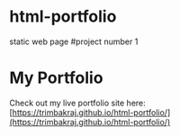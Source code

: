 # html-portfolio
static web page 
#project number 1  
# My Portfolio
Check out my live portfolio site here:  
[https://trimbakraj.github.io/html-portfolio/](https://trimbakraj.github.io/html-portfolio/)
